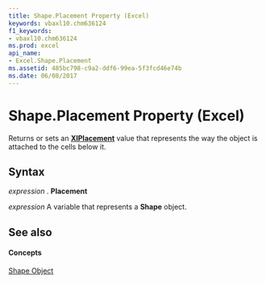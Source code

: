```yaml
---
title: Shape.Placement Property (Excel)
keywords: vbaxl10.chm636124
f1_keywords:
- vbaxl10.chm636124
ms.prod: excel
api_name:
- Excel.Shape.Placement
ms.assetid: 485bc798-c9a2-ddf6-99ea-5f3fcd46e74b
ms.date: 06/08/2017
---
```



# Shape.Placement Property (Excel)

Returns or sets an  **[XlPlacement](Excel.XlPlacement.md)** value that represents the way the object is attached to the cells below it.


## Syntax

 _expression_ . **Placement**

 _expression_ A variable that represents a **Shape** object.


## See also


#### Concepts


[Shape Object](Excel.Shape.md)

